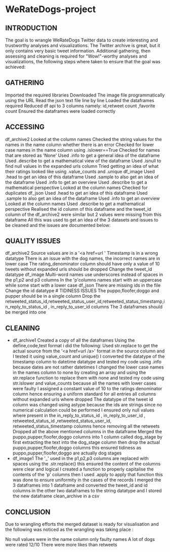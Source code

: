 # WeRateDogs-project
## INTRODUCTION
The goal is to wrangle WeRateDogs Twitter data to create interesting and trustworthy analyses and visualizations. The Twitter archive is great, but it only contains very basic tweet information. Additional gathering, then assessing and cleaning is required for "Wow!"-worthy analyses and visualizations, the following steps where taken to ensure that the goal was achieved:

## GATHERING
Imported the required libraries
Downloaded The image file programmatically using the URL
Read the json text file line by line
Loaded the dataframes required
Reduced df api to 3 columns namely: id,retweet count ,favorite count
Ensured the dataframes were loaded correctly
## ACCESSING
df_archive2
Looked at the column names
Checked the string values for the names in the name column whether there is an error
Checked for lower case names in the name column using .islower==True
Checked for names that are stored as 'None'
Used .info to get a general idea of the dataframe
Used .describe to get a mathematical view of the dataframe
Used .isnull to find null values in the expanded urls column
Tried getting an idea of what their ratings looked like using .value_counts and .unique
df_image
Used .head to get an idea of this dataframe
Used .sample to also get an idea of the dataframe
Used .info to get an overview
Used .describe to get a mathematical perspective
Looked at the column names
Checked for duplicates
df_json
Used .head to get an idea of this dataframe
Used .sample to also get an idea of the dataframe
Used .info to get an overview
Looked at the column names
Used .describe to get a mathematical perspective
Realised the id column of this dataframe and the tweet_id column of the df_archive2 were similar but 2 values were missing from this dataframe
All this was used to get an idea of the 3 datasets and issues to be cleaned and the issues are documented below:

## QUALITY ISSUES
df_archive2
Source values are in a '<a href=url '
Timestamp is in a wrong datatype
There is an issue with the dog names, the incorrect names are in lower case
The rating_denominator column should have only a value of 10
tweets without expanded urls should be dropped
Change the tweet_id datatype
df_image
Multi-word names use underscores instead of spaces in the p1,p2 and p3 columns
In the 'p'columns names start with an uppercase while some start with a lower case
df_json
There are missing ids in the file
Change the id datatype # TIDINESS ISSUES
The puppo,floofer,doggo and pupper should be in a single column
Drop the retweeted_status_id,retweeted_status_user_id,retweeted_status_timestamp,in_reply_to_status_id , in_reply_to_user_id columns
The 3 dataframes should be merged into one
## CLEANING
 - df_archive1
Created a copy of all the dataframes
Using the define,code,test format i did the following:
Used str.replace to get the actual source from the '<a href=url /a>' format in the source column and I tested it using value_count and unique()
I converted the datatype of the timestamp column to datetime datatype and tested my code using .info because dates are not rather datetimes
I changed the lower case names in the names column to none by creating an array and using the str.replace function to replace them with none and tested my code using str.islower and value_counts because all the names with lower cases were faulty
I assigned a constant value of 10 to the ratings denominator column hence ensuring a uniform standard for all entries
all columns without expanded urls where dropped
The datatype of the tweet id column was changed using astype because the ids are strings since no numerical calculation could be performed
I ensured only null values where present in the in_reply_to_status_id , in_reply_to_user_id , retweeted_status_id ,retweeted_status_user_id, retweeted_status_timestamp columns hence removing all the retweets
Dropped all the above mentioned columns in the dataframe
Merged the puppo,pupper,floofer,doggo columns into 1 column called dog_stage by first extracting the text into the dog_stage column then drop the actual puppo,pupper,floofer,doggo columns this ensured tidiness as puppo,pupper,floofer,doggo are actually dog stages
 -  df_image1
The '_' used in the p1,p2,p3 columns are replaced with spaces using the .str.replace() this ensured the content of the columns were clear and logical
I created a function to properly capitalise the contents of the 'p' columns then I used .apply to apply that function this was done to ensure uniformity in the cases of the records
I merged the 3 dataframes into 1 dataframe and converted the tweet_id and id columns in the other two dataframes to the string datatype and I stored the new dataframe clean_archive in a csv
## CONCLUSION
Due to wrangling efforts the merged dataset is ready for visualisation and the following was noticed as the wrangling was taking place :

No null values were in the name column only faulty names
A lot of dogs were rated 12/10
There were more likes than retweets
